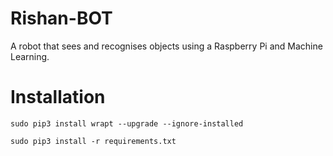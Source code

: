 # Rishan-BOT
A robot that sees and recognises objects using a Raspberry Pi and Machine Learning.

# Installation
``` sudo pip3 install wrapt --upgrade --ignore-installed ```


``` sudo pip3 install -r requirements.txt ```
